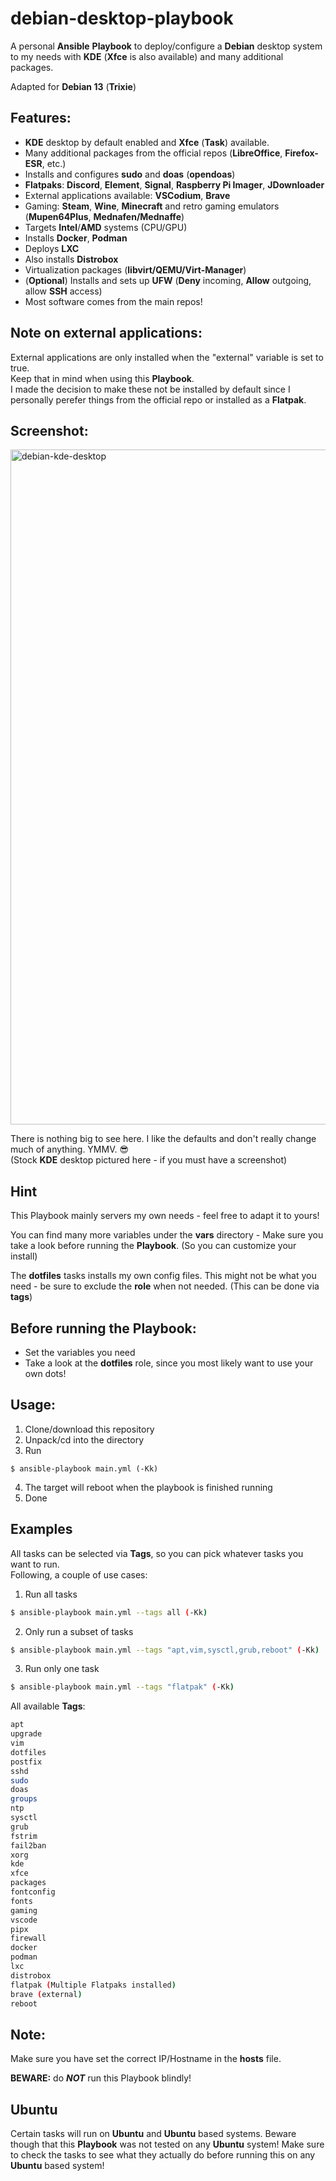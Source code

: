 # debian-desktop-playbook
A personal **Ansible** **Playbook** to deploy/configure a **Debian** desktop system to my needs with **KDE** (**Xfce** is also available) and many additional packages.

Adapted for **Debian 13** (**Trixie**)

## Features:
- **KDE** desktop by default enabled and **Xfce** (**Task**) available.
- Many additional packages from the official repos (**LibreOffice**, **Firefox-ESR**, etc.)
- Installs and configures **sudo** and **doas** (**opendoas**)
- **Flatpaks**: **Discord**, **Element**, **Signal**, **Raspberry Pi Imager**, **JDownloader**
- External applications available: **VSCodium**, **Brave**
- Gaming: **Steam**, **Wine**, **Minecraft**  and retro gaming emulators (**Mupen64Plus**, **Mednafen/Mednaffe**)
- Targets **Intel**/**AMD** systems (CPU/GPU)
- Installs **Docker**, **Podman**
- Deploys **LXC**
- Also installs **Distrobox**
- Virtualization packages (**libvirt/QEMU/Virt-Manager**)
- (**Optional**) Installs and sets up **UFW** (**Deny** incoming, **Allow** outgoing, allow **SSH** access)
- Most software comes from the main repos!

## Note on external applications:
External applications are only installed when the "external" variable is set to true.   
Keep that in mind when using this **Playbook**.   
I made the decision to make these not be installed by default since I personally perefer things from the official repo or installed as a **Flatpak**.

## Screenshot:
<img width="1920" height="1080" alt="debian-kde-desktop" src="https://github.com/user-attachments/assets/4f62731d-39e2-4ad9-93fa-20ac868351f4" />

There is nothing big to see here. I like the defaults and don't really change much of anything. YMMV. 😎   
(Stock **KDE** desktop pictured here - if you must have a screenshot)

## Hint
This Playbook mainly servers my own needs - feel free to adapt it to yours!

You can find many more variables under the **vars** directory - Make sure you take a look before running the **Playbook**. (So you can customize your install)

The **dotfiles** tasks installs my own config files. This might not be what you need - be sure to exclude the **role** when not needed. (This can be done via **tags**)

## Before running the Playbook:
- Set the variables you need
- Take a look at the **dotfiles** role, since you most likely want to use your own dots!

## Usage:
1. Clone/download this repository
2. Unpack/cd into the directory
3. Run
```shell
$ ansible-playbook main.yml (-Kk)
```
4. The target will reboot when the playbook is finished running
5. Done

## Examples
All tasks can be selected via **Tags**, so you can pick whatever tasks you want to run.   
Following, a couple of use cases:
1. Run all tasks
```bash
$ ansible-playbook main.yml --tags all (-Kk)
```
2. Only run a subset of tasks
```bash
$ ansible-playbook main.yml --tags "apt,vim,sysctl,grub,reboot" (-Kk)
```
3. Run only one task
```bash
$ ansible-playbook main.yml --tags "flatpak" (-Kk)
```
All available **Tags**:
```bash
apt
upgrade
vim
dotfiles
postfix
sshd
sudo
doas
groups
ntp
sysctl
grub
fstrim
fail2ban
xorg
kde
xfce
packages
fontconfig
fonts
gaming
vscode
pipx
firewall
docker
podman
lxc
distrobox
flatpak (Multiple Flatpaks installed)
brave (external)
reboot
```

## Note:
Make sure you have set the correct IP/Hostname in the **hosts** file.   

**BEWARE:** do **_NOT_** run this Playbook blindly!

## Ubuntu
Certain tasks will run on **Ubuntu** and **Ubuntu** based systems.
Beware though that this **Playbook** was not tested on any **Ubuntu** system!
Make sure to check the tasks to see what they actually do before running this on any **Ubuntu** based system!
